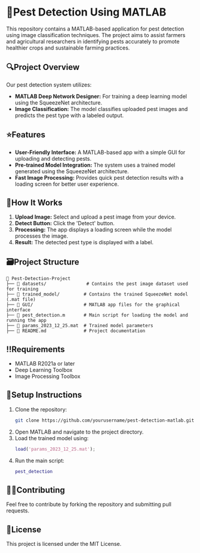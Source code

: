 # 🐞Pest Detection Using MATLAB

This repository contains a MATLAB-based application for pest detection using image classification techniques. The project aims to assist farmers and agricultural researchers in identifying pests accurately to promote healthier crops and sustainable farming practices.

## 🔍Project Overview

Our pest detection system utilizes:
- **MATLAB Deep Network Designer:** For training a deep learning model using the SqueezeNet architecture.
- **Image Classification:** The model classifies uploaded pest images and predicts the pest type with a labeled output.

## ⭐Features
- **User-Friendly Interface:** A MATLAB-based app with a simple GUI for uploading and detecting pests.
- **Pre-trained Model Integration:** The system uses a trained model generated using the SqueezeNet architecture.
- **Fast Image Processing:** Provides quick pest detection results with a loading screen for better user experience.

## 🧐How It Works
1. **Upload Image:** Select and upload a pest image from your device.
2. **Detect Button:** Click the 'Detect' button.
3. **Processing:** The app displays a loading screen while the model processes the image.
4. **Result:** The detected pest type is displayed with a label.

## 🗃️Project Structure
```
📁 Pest-Detection-Project
├── 📂 datasets/               # Contains the pest image dataset used for training
├── 📂 trained_model/         # Contains the trained SqueezeNet model (.mat file)
├── 📂 GUI/                   # MATLAB app files for the graphical interface
├── 📄 pest_detection.m       # Main script for loading the model and running the app
├── 📄 params_2023_12_25.mat  # Trained model parameters
├── 📄 README.md              # Project documentation
```

## ‼️Requirements
- MATLAB R2021a or later
- Deep Learning Toolbox
- Image Processing Toolbox

## 📍Setup Instructions
1. Clone the repository:
   ```bash
   git clone https://github.com/yourusername/pest-detection-matlab.git
   ```
2. Open MATLAB and navigate to the project directory.
3. Load the trained model using:
   ```matlab
   load('params_2023_12_25.mat');
   ```
4. Run the main script:
   ```matlab
   pest_detection
   ```

## ✌🏼Contributing
Feel free to contribute by forking the repository and submitting pull requests.

## 🪪License
This project is licensed under the MIT License.
